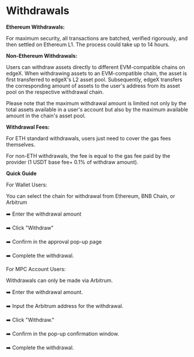 # Withdrawals

**Ethereum Withdrawals:**

For maximum security, all transactions are batched, verified rigorously, and then settled on Ethereum L1. The process could take up to 14 hours.



**Non-Ethereum Withdrawals:**

Users can withdraw assets directly to different EVM-compatible chains on edgeX. When withdrawing assets to an EVM-compatible chain, the asset is first transferred to edgeX's L2 asset pool. Subsequently, edgeX transfers the corresponding amount of assets to the user's address from its asset pool on the respective withdrawal chain.

Please note that the maximum withdrawal amount is limited not only by the total assets available in a user's account but also by the maximum available amount in the chain's asset pool.



**Withdrawal Fees:**

For ETH standard withdrawals, users just need to cover the gas fees themselves.

For non-ETH withdrawals, the fee is equal to the gas fee paid by the provider (1 USDT base fee+ 0.1% of withdraw amount).



**Quick Guide**

For Wallet Users:

You can select the chain for withdrawal from Ethereum, BNB Chain, or Arbitrum

➡️ Enter the withdrawal amount

➡️ Click "Withdraw"

➡️ Confirm in the approval pop-up page

➡️ Complete the withdrawal.

For MPC Account Users:

Withdrawals can only be made via Arbitrum.

➡️ Enter the withdrawal amount.

➡️ Input the Arbitrum address for the withdrawal.

➡️ Click "Withdraw."

➡️ Confirm in the pop-up confirmation window.

➡️ Complete the withdrawal.
